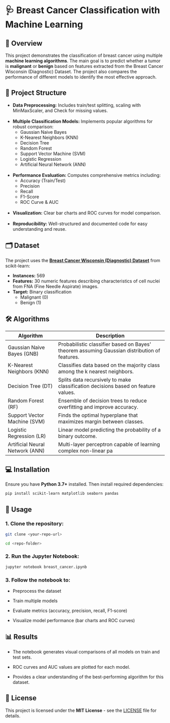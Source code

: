 # 🩺 Breast Cancer Classification with Machine Learning

## 🔹 Overview
This project demonstrates the classification of breast cancer using multiple **machine learning algorithms**. The main goal is to predict whether a tumor is **malignant** or **benign** based on features extracted from the Breast Cancer Wisconsin (Diagnostic) Dataset. The project also compares the performance of different models to identify the most effective approach.


## 📂 Project Structure

- **Data Preprocessing:** Includes train/test splitting, scaling with MinMaxScaler, and Check for missing values. <br><br>
- **Multiple Classification Models:** Implements popular algorithms for robust comparison:
  - Gaussian Naive Bayes
  - K-Nearest Neighbors (KNN)
  - Decision Tree
  - Random Forest
  - Support Vector Machine (SVM)
  - Logistic Regression
  - Artificial Neural Network (ANN) <br><br>
- **Performance Evaluation:** Computes comprehensive metrics including:
  - Accuracy (Train/Test)
  - Precision
  - Recall
  - F1-Score
  - ROC Curve & AUC <br><br>
- **Visualization:** Clear bar charts and ROC curves for model comparison. <br><br>
- **Reproducibility:** Well-structured and documented code for easy understanding and reuse.
  
##  🗂 Dataset

The project uses the **[Breast Cancer Wisconsin (Diagnostic) Dataset](https://scikit-learn.org/stable/modules/generated/sklearn.datasets.load_breast_cancer.html)** from scikit-learn:

- **Instances:** 569
- **Features:** 30 numeric features describing characteristics of cell nuclei from FNA (Fine Needle Aspirate) images.
- **Target:** Binary classification  
  - Malignant (0)  
  - Benign (1)

## 🛠 Algorithms

| Algorithm | Description |
|-----------|-------------|
| Gaussian Naive Bayes (GNB) | Probabilistic classifier based on Bayes' theorem assuming Gaussian distribution of features. |
| K-Nearest Neighbors (KNN) | Classifies data based on the majority class among the k nearest neighbors. |
| Decision Tree (DT) | Splits data recursively to make classification decisions based on feature values. |
| Random Forest (RF) | Ensemble of decision trees to reduce overfitting and improve accuracy. |
| Support Vector Machine (SVM) | Finds the optimal hyperplane that maximizes margin between classes. |
| Logistic Regression (LR) | Linear model predicting the probability of a binary outcome. |
| Artificial Neural Network (ANN) | Multi-layer perceptron capable of learning complex non-linear pa

## 💻 Installation

Ensure you have **Python 3.7+** installed. Then install required dependencies:

```bash
pip install scikit-learn matplotlib seaborn pandas
```

## 🚀 Usage

### 1. Clone the repository:

```bash
git clone <your-repo-url>
```
```bash
cd <repo-folder>
```

### 2. Run the Jupyter Notebook:

```bash
jupyter notebook breast_cancer.ipynb
```

### 3. Follow the notebook to:

- Preprocess the dataset

- Train multiple models

- Evaluate metrics (accuracy, precision, recall, F1-score)

- Visualize model performance (bar charts and ROC curves)

## 📊 Results

- The notebook generates visual comparisons of all models on train and test sets.

- ROC curves and AUC values are plotted for each model.

- Provides a clear understanding of the best-performing algorithm for this dataset.

## 📜 License
This project is licensed under the **MIT License** - see the [LICENSE](LICENSE) file for details.
